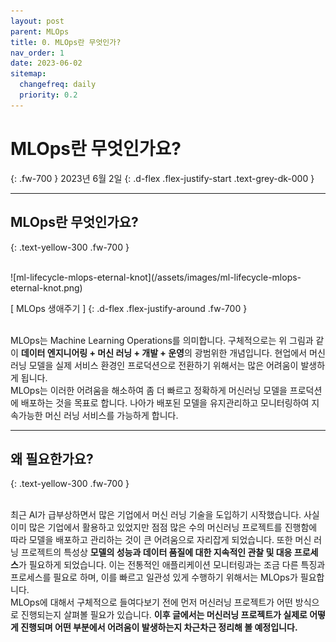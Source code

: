 ```yaml
---
layout: post
parent: MLOps
title: 0. MLOps란 무엇인가?
nav_order: 1
date: 2023-06-02
sitemap:
  changefreq: daily
  priority: 0.2
---
```


# MLOps란 무엇인가요?
{: .fw-700 }
2023년 6월 2일
{: .d-flex .flex-justify-start .text-grey-dk-000 }

---

## MLOps란 무엇인가요?
{: .text-yellow-300 .fw-700 }

<br>
![ml-lifecycle-mlops-eternal-knot](/assets/images/ml-lifecycle-mlops-eternal-knot.png)

[ MLOps 생애주기 ]
{: .d-flex .flex-justify-around .fw-700 }

<br>
MLOps는 Machine Learning Operations를 의미합니다. 구체적으로는 위 그림과 같이 <strong class="text-yellow-300">데이터 엔지니어링 + 머신 러닝 + 개발 + 운영</strong>의 광범위한 개념입니다.
현업에서 머신 러닝 모델을 실제 서비스 환경인 프로덕션으로 전환하기 위해서는 많은 어려움이 발생하게 됩니다. 

<br>
MLOps는 이러한 어려움을 해소하여 좀 더 빠르고 정확하게 머신러닝 모델을 프로덕션에 배포하는 것을 목표로 합니다. 
나아가 배포된 모델을 유지관리하고 모니터링하여 지속가능한 머신 러닝 서비스를 가능하게 합니다.

---

## 왜 필요한가요?
{: .text-yellow-300 .fw-700 }

<br>
최근 AI가 급부상하면서 많은 기업에서 머신 러닝 기술을 도입하기 시작했습니다. 
사실 이미 많은 기업에서 활용하고 있었지만 점점 많은 수의 머신러닝 프로젝트를 진행함에 따라 모델을 배포하고 관리하는 것이 큰 어려움으로 자리잡게 되었습니다. 
또한 머신 러닝 프로젝트의 특성상 <strong class="text-yellow-300">모델의 성능과 데이터 품질에 대한 지속적인 관찰 및 대응 프로세스</strong>가 필요하게 되었습니다.
이는 전통적인 애플리케이션 모니터링과는 조금 다른 특징과 프로세스를 필요로 하며, 이를 빠르고 일관성 있게 수행하기 위해서는 MLOps가 필요합니다.

<br>
MLOps에 대해서 구체적으로 들여다보기 전에 먼저 머신러닝 프로젝트가 어떤 방식으로 진행되는지 살펴볼 필요가 있습니다.
<strong>이후 글에서는 머신러닝 프로젝트가 실제로 어떻게 진행되며 어떤 부분에서 어려움이 발생하는지 차근차근 정리해 볼 예정입니다.</strong>